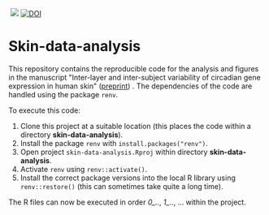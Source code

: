 <!-- badges: start -->
<a href="https://www.ncbi.nlm.nih.gov/geo/query/acc.cgi?acc=GSE205155"><img src="https://img.shields.io/badge/Data-GSE205155-green.svg?style=plastic" alt="" /></a>
[![](https://img.shields.io/badge/doi-10.1101/2022.06.03.494693-yellow.svg)](https://doi.org/10.1101/2022.06.03.494693)
[![DOI](https://zenodo.org/badge/541140885.svg)](https://zenodo.org/badge/latestdoi/541140885)
 <!-- badges: end -->

# Skin-data-analysis


This repository contains the reproducible code for the analysis and figures in the manuscript "Inter-layer and inter-subject variability of circadian gene expression in human skin" ([preprint](https://doi.org/10.1101/2022.06.03.494693)) . The dependencies of the code are handled using the package `renv`.

To execute this code:


1. Clone this project at a suitable location (this places the code within a directory **skin-data-analysis**). 
2. Install the package `renv` with `install.packages("renv")`.
3. Open project `skin-data-analysis.Rproj` within directory **skin-data-analysis**.
4. Activate `renv` using `renv::activate()`.
5. Install the correct package versions into the local R library using `renv::restore()` (this can sometimes take quite a long time).

The R files can now be executed in order *0_..*, *1_..*, ... within the project.
